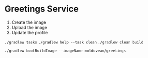 # Greetings Service

1. Create the image
2. Upload the image
3. Update the profile

`./gradlew tasks`
`./gradlew help --task clean`
`./gradlew clean build`

`./gradlew bootBuildImage --imageName moldovean/greetings`